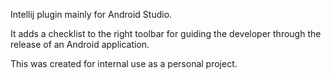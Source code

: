 Intellij plugin mainly for Android Studio.

It adds a checklist to the right toolbar for guiding the developer through the release of an Android application.

This was created for internal use as a personal project.